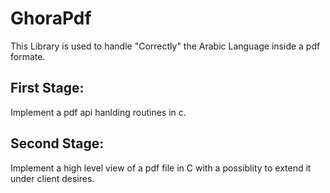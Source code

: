 # GhoraPdf
This Library is used to handle "Correctly" the Arabic Language inside a pdf formate.


## First Stage:
Implement a pdf api hanlding routines in c.
## Second Stage:
Implement a high level view of a pdf file in C with a possiblity to extend it under client desires.
